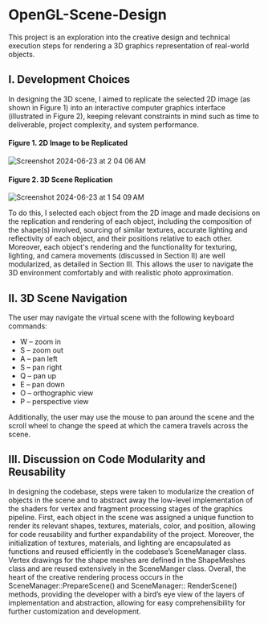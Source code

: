 # OpenGL-Scene-Design

This project is an exploration into the creative design and technical execution steps for rendering a 3D graphics representation of real-world objects.

## I. Development Choices
In designing the 3D scene, I aimed to replicate the selected 2D image (as shown in Figure 1) into an interactive computer graphics interface (illustrated in Figure 2), keeping relevant constraints in mind such as time to deliverable, project complexity, and system performance.

#### Figure 1. 2D Image to be Replicated
![Screenshot 2024-06-23 at 2 04 06 AM](https://github.com/jpthefish/OpenGL-Scene-Design/assets/89939389/7034db62-32e3-4665-925c-706fbe9f0413)

#### Figure 2. 3D Scene Replication
![Screenshot 2024-06-23 at 1 54 09 AM](https://github.com/jpthefish/OpenGL-Scene-Design/assets/89939389/a1b3b9f5-c3c5-4c19-82e2-8fa2e7bfb170)

To do this, I selected each object from the 2D image and made decisions on the replication and rendering of each object, including the composition of the shape(s) involved, sourcing of similar textures, accurate lighting and reflectivity of each object, and their positions relative to each other. Moreover, each object's rendering and the functionality for texturing, lighting, and camera movements (discussed in Section II) are well modularized, as detailed in Section III. This allows the user to navigate the 3D environment comfortably and with realistic photo approximation.

## II. 3D Scene Navigation
The user may navigate the virtual scene with the following keyboard commands:
- W – zoom in
- S – zoom out
- A – pan left	
- S – pan right
- Q – pan up	
- E – pan down
- O – orthographic view	
- P – perspective view

Additionally, the user may use the mouse to pan around the scene and the scroll wheel to change the speed at which the camera travels across the scene.

## III. Discussion on Code Modularity and Reusability
In designing the codebase, steps were taken to modularize the creation of objects in the scene and to abstract away the low-level implementation of the shaders for vertex and fragment processing stages of the graphics pipeline. First, each object in the scene was assigned a unique function to render its relevant shapes, textures, materials, color, and position, allowing for code reusability and further expandability of the project. Moreover, the initialization of textures, materials, and lighting are encapsulated as functions and reused efficiently in the codebase’s SceneManager class. Vertex drawings for the shape meshes are defined in the ShapeMeshes class and are reused extensively in the SceneManger class. Overall, the heart of the creative rendering process occurs in the SceneManager::PrepareScene() and SceneManager:: RenderScene() methods, providing the developer with a bird’s eye view of the layers of implementation and abstraction, allowing for easy comprehensibility for further customization and development.
